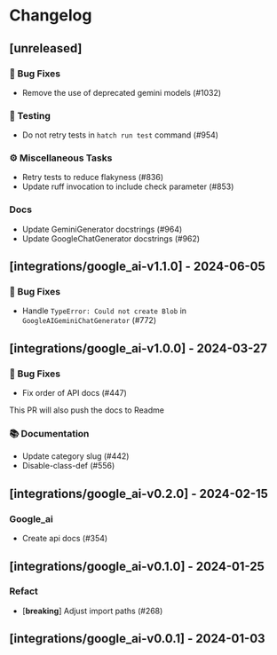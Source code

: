 # Changelog

## [unreleased]

### 🐛 Bug Fixes

- Remove the use of deprecated gemini models (#1032)

### 🧪 Testing

- Do not retry tests in `hatch run test` command (#954)

### ⚙️ Miscellaneous Tasks

- Retry tests to reduce flakyness (#836)
- Update ruff invocation to include check parameter (#853)

### Docs

- Update GeminiGenerator docstrings (#964)
- Update GoogleChatGenerator docstrings (#962)

## [integrations/google_ai-v1.1.0] - 2024-06-05

### 🐛 Bug Fixes

- Handle `TypeError: Could not create Blob` in `GoogleAIGeminiChatGenerator` (#772)

## [integrations/google_ai-v1.0.0] - 2024-03-27

### 🐛 Bug Fixes

- Fix order of API docs (#447)

This PR will also push the docs to Readme

### 📚 Documentation

- Update category slug (#442)
- Disable-class-def (#556)

## [integrations/google_ai-v0.2.0] - 2024-02-15

### Google_ai

- Create api docs (#354)

## [integrations/google_ai-v0.1.0] - 2024-01-25

### Refact

- [**breaking**] Adjust import paths (#268)

## [integrations/google_ai-v0.0.1] - 2024-01-03

<!-- generated by git-cliff -->
